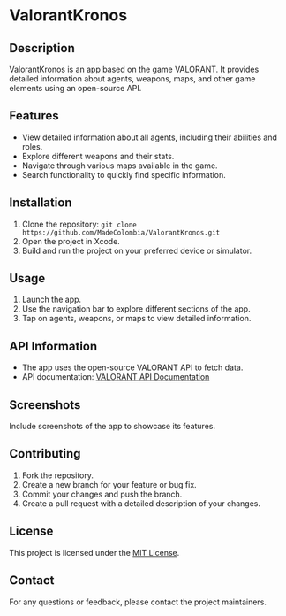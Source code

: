# ValorantKronos

## Description
ValorantKronos is an app based on the game VALORANT. It provides detailed information about agents, weapons, maps, and other game elements using an open-source API.

## Features
- View detailed information about all agents, including their abilities and roles.
- Explore different weapons and their stats.
- Navigate through various maps available in the game.
- Search functionality to quickly find specific information.

## Installation
1. Clone the repository: `git clone https://github.com/MadeColombia/ValorantKronos.git`
2. Open the project in Xcode.
3. Build and run the project on your preferred device or simulator.

## Usage
1. Launch the app.
2. Use the navigation bar to explore different sections of the app.
3. Tap on agents, weapons, or maps to view detailed information.

## API Information
- The app uses the open-source VALORANT API to fetch data.
- API documentation: [VALORANT API Documentation](https://valorant-api.com/)

## Screenshots
Include screenshots of the app to showcase its features.

## Contributing
1. Fork the repository.
2. Create a new branch for your feature or bug fix.
3. Commit your changes and push the branch.
4. Create a pull request with a detailed description of your changes.

## License
This project is licensed under the [MIT License](./LICENSE).

## Contact
For any questions or feedback, please contact the project maintainers.
